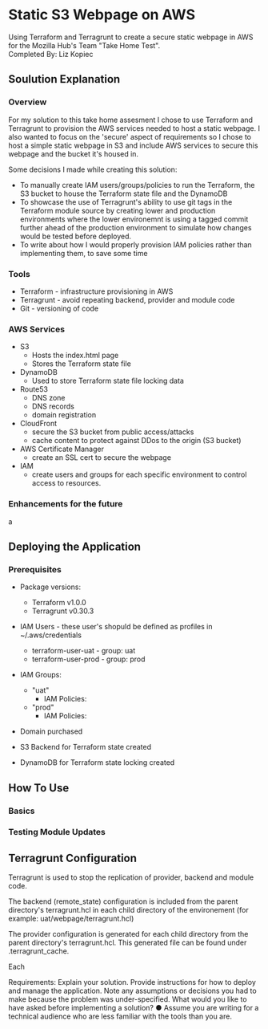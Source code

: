 # Static S3 Webpage on AWS 
Using Terraform and Terragrunt to create a secure static webpage in AWS for the Mozilla Hub's Team "Take Home Test".\
Completed By: Liz Kopiec

## Soulution Explanation
### Overview
For my solution to this take home assesment I chose to use Terraform and Terragrunt to provision the AWS services needed to host a static webpage. I also wanted to focus on the 'secure' aspect of requirements so I chose to host a simple static webpage in S3 and include AWS services to secure this webpage and the bucket it's housed in.

Some decisions I made while creating this solution:
- To manually create IAM users/groups/policies to run the Terraform, the S3 bucket to house the Terraform state file and the DynamoDB
- To showcase the use of Terragrunt's ability to use git tags in the Terraform module source by creating lower and production environments where the lower environemnt is using a tagged commit  further ahead of the production environment to simulate how changes would be tested before deployed.
- To write about how I would properly provision IAM policies rather than implementing them, to save some time

### Tools 
- Terraform - infrastructure provisioning in AWS
- Terragrunt - avoid repeating backend, provider and module code
- Git - versioning of code

### AWS Services
- S3
    - Hosts the index.html page
    - Stores the Terraform state file
- DynamoDB
    - Used to store Terraform state file locking data
- Route53
    - DNS zone
    - DNS records
    - domain registration
- CloudFront
    - secure the S3 bucket from public access/attacks
    - cache content to protect against DDos to the origin (S3 bucket)
- AWS Certificate Manager
    - create an SSL cert to secure the webpage
- IAM
    - create users and groups for each specific environment to control access to resources.


### Enhancements for the future
a

## Deploying the Application
### Prerequisites
- Package versions:
    - Terraform v1.0.0
    - Terragrunt v0.30.3
- IAM Users -  these user's shopuld be defined as profiles in ~/.aws/credentials
    - terraform-user-uat - group: uat
    - terraform-user-prod - group: prod

- IAM Groups:
    - "uat"
        - IAM Policies:
    - "prod"
        - IAM Policies:
- Domain purchased
- S3 Backend for Terraform state created
- DynamoDB for Terraform state locking created


## How To Use

### Basics

### Testing Module Updates

### 

## Terragrunt Configuration
Terragrunt is used to stop the replication of provider, backend and module code.

The backend (remote_state) configuration is included from the parent directory's terragrunt.hcl in each child directory of the environement (for example: uat/webpage/terragrunt.hcl)

The provider configuration is generated for each child directory from the parent directory's terragrunt.hcl. This generated file can be found under .terragrunt_cache.

Each


Requirements:
Explain your solution.
Provide instructions for how to deploy and manage the application.
Note any assumptions or decisions you had to make because the problem was under-specified.
What would you like to have asked before implementing a solution?
● Assume you are writing for a technical audience who are less familiar with the tools than you are.